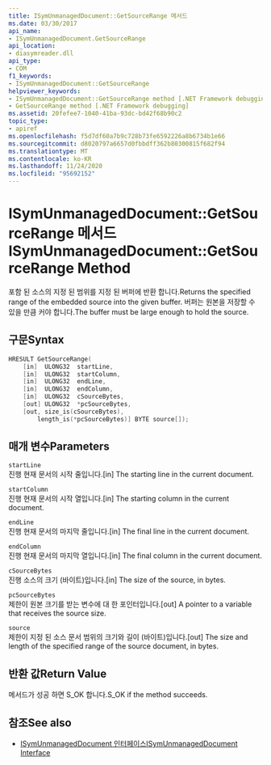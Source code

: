 ```yaml
---
title: ISymUnmanagedDocument::GetSourceRange 메서드
ms.date: 03/30/2017
api_name:
- ISymUnmanagedDocument.GetSourceRange
api_location:
- diasymreader.dll
api_type:
- COM
f1_keywords:
- ISymUnmanagedDocument::GetSourceRange
helpviewer_keywords:
- ISymUnmanagedDocument::GetSourceRange method [.NET Framework debugging]
- GetSourceRange method [.NET Framework debugging]
ms.assetid: 20fefee7-1040-41ba-93dc-bd42f68b90c2
topic_type:
- apiref
ms.openlocfilehash: f5d7df60a7b9c728b73fe6592226a8b6734b1e66
ms.sourcegitcommit: d8020797a6657d0fbbdff362b80300815f682f94
ms.translationtype: MT
ms.contentlocale: ko-KR
ms.lasthandoff: 11/24/2020
ms.locfileid: "95692152"
---
```

# <a name="isymunmanageddocumentgetsourcerange-method"></a><span data-ttu-id="d2099-102">ISymUnmanagedDocument::GetSourceRange 메서드</span><span class="sxs-lookup"><span data-stu-id="d2099-102">ISymUnmanagedDocument::GetSourceRange Method</span></span>

<span data-ttu-id="d2099-103">포함 된 소스의 지정 된 범위를 지정 된 버퍼에 반환 합니다.</span><span class="sxs-lookup"><span data-stu-id="d2099-103">Returns the specified range of the embedded source into the given buffer.</span></span> <span data-ttu-id="d2099-104">버퍼는 원본을 저장할 수 있을 만큼 커야 합니다.</span><span class="sxs-lookup"><span data-stu-id="d2099-104">The buffer must be large enough to hold the source.</span></span>  
  
## <a name="syntax"></a><span data-ttu-id="d2099-105">구문</span><span class="sxs-lookup"><span data-stu-id="d2099-105">Syntax</span></span>  
  
```cpp  
HRESULT GetSourceRange(  
    [in]  ULONG32  startLine,  
    [in]  ULONG32  startColumn,  
    [in]  ULONG32  endLine,  
    [in]  ULONG32  endColumn,  
    [in]  ULONG32  cSourceBytes,  
    [out] ULONG32  *pcSourceBytes,  
    [out, size_is(cSourceBytes),  
        length_is(*pcSourceBytes)] BYTE source[]);  
```  
  
## <a name="parameters"></a><span data-ttu-id="d2099-106">매개 변수</span><span class="sxs-lookup"><span data-stu-id="d2099-106">Parameters</span></span>  

 `startLine`  
 <span data-ttu-id="d2099-107">진행 현재 문서의 시작 줄입니다.</span><span class="sxs-lookup"><span data-stu-id="d2099-107">[in] The starting line in the current document.</span></span>  
  
 `startColumn`  
 <span data-ttu-id="d2099-108">진행 현재 문서의 시작 열입니다.</span><span class="sxs-lookup"><span data-stu-id="d2099-108">[in] The starting column in the current document.</span></span>  
  
 `endLine`  
 <span data-ttu-id="d2099-109">진행 현재 문서의 마지막 줄입니다.</span><span class="sxs-lookup"><span data-stu-id="d2099-109">[in] The final line in the current document.</span></span>  
  
 `endColumn`  
 <span data-ttu-id="d2099-110">진행 현재 문서의 마지막 열입니다.</span><span class="sxs-lookup"><span data-stu-id="d2099-110">[in] The final column in the current document.</span></span>  
  
 `cSourceBytes`  
 <span data-ttu-id="d2099-111">진행 소스의 크기 (바이트)입니다.</span><span class="sxs-lookup"><span data-stu-id="d2099-111">[in] The size of the source, in bytes.</span></span>  
  
 `pcSourceBytes`  
 <span data-ttu-id="d2099-112">제한이 원본 크기를 받는 변수에 대 한 포인터입니다.</span><span class="sxs-lookup"><span data-stu-id="d2099-112">[out] A pointer to a variable that receives the source size.</span></span>  
  
 `source`  
 <span data-ttu-id="d2099-113">제한이 지정 된 소스 문서 범위의 크기와 길이 (바이트)입니다.</span><span class="sxs-lookup"><span data-stu-id="d2099-113">[out] The size and length of the specified range of the source document, in bytes.</span></span>  
  
## <a name="return-value"></a><span data-ttu-id="d2099-114">반환 값</span><span class="sxs-lookup"><span data-stu-id="d2099-114">Return Value</span></span>  

 <span data-ttu-id="d2099-115">메서드가 성공 하면 S_OK 합니다.</span><span class="sxs-lookup"><span data-stu-id="d2099-115">S_OK if the method succeeds.</span></span>  
  
## <a name="see-also"></a><span data-ttu-id="d2099-116">참조</span><span class="sxs-lookup"><span data-stu-id="d2099-116">See also</span></span>

- [<span data-ttu-id="d2099-117">ISymUnmanagedDocument 인터페이스</span><span class="sxs-lookup"><span data-stu-id="d2099-117">ISymUnmanagedDocument Interface</span></span>](isymunmanageddocument-interface.md)
